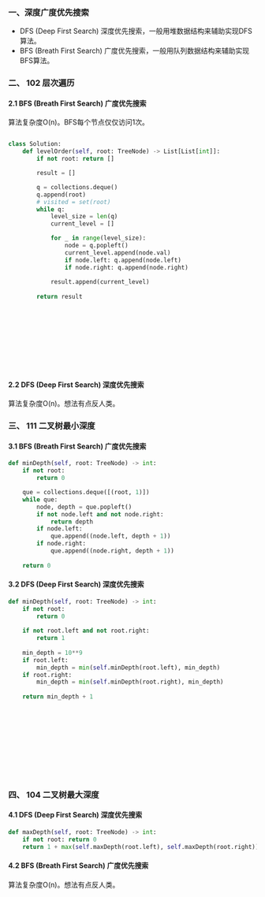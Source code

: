 ### 一、深度广度优先搜索
- DFS (Deep First Search) 深度优先搜索，一般用堆数据结构来辅助实现DFS算法。
- BFS (Breath First Search) 广度优先搜索，一般用队列数据结构来辅助实现BFS算法。
### 二、 102 层次遍历 

#### 2.1  BFS (Breath First Search) 广度优先搜索
算法复杂度O(n)。BFS每个节点仅仅访问1次。
```python

class Solution:
    def levelOrder(self, root: TreeNode) -> List[List[int]]:
        if not root: return []

        result = []

        q = collections.deque()
        q.append(root)
        # visited = set(root)
        while q:
            level_size = len(q)
            current_level = []

            for _ in range(level_size):
                node = q.popleft()
                current_level.append(node.val)
                if node.left: q.append(node.left)
                if node.right: q.append(node.right)
            
            result.append(current_level)
        
        return result












```

#### 2.2 DFS (Deep First Search) 深度优先搜索
算法复杂度O(n)。想法有点反人类。


### 三、 111 ⼆叉树最⼩深度

#### 3.1  BFS (Breath First Search) 广度优先搜索
```python
def minDepth(self, root: TreeNode) -> int:
    if not root:
        return 0

    que = collections.deque([(root, 1)])
    while que:
        node, depth = que.popleft()
        if not node.left and not node.right:
            return depth
        if node.left:
            que.append((node.left, depth + 1))
        if node.right:
            que.append((node.right, depth + 1))
    
    return 0
```

#### 3.2 DFS (Deep First Search) 深度优先搜索

```python
def minDepth(self, root: TreeNode) -> int:
    if not root:
        return 0
    
    if not root.left and not root.right:
        return 1
    
    min_depth = 10**9
    if root.left:
        min_depth = min(self.minDepth(root.left), min_depth)
    if root.right:
        min_depth = min(self.minDepth(root.right), min_depth)
    
    return min_depth + 1










    
```

### 四、 104 ⼆叉树最⼤深度 

#### 4.1  DFS (Deep First Search) 深度优先搜索
```python
def maxDepth(self, root: TreeNode) -> int:
    if not root: return 0
    return 1 + max(self.maxDepth(root.left), self.maxDepth(root.right))
```

#### 4.2 BFS (Breath First Search) 广度优先搜索 
算法复杂度O(n)。想法有点反人类。


